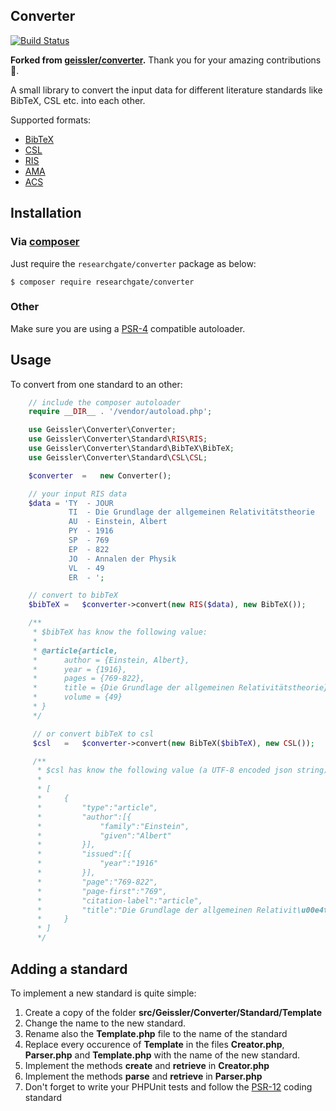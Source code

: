 ## Converter

[![Build Status](https://github.com/researchgate/converter/actions/workflows/ci.yaml/badge.svg?branch=main)](https://github.com/researchgate/converter/actions/workflows/ci.yaml)

**Forked from [geissler/converter](https://github.com/geissler/converter).** Thank you for your amazing contributions 🙏.

A small library to convert the input data for different literature standards like BibTeX, CSL etc. into each other.

Supported formats:

- [BibTeX](http://en.wikipedia.org/wiki/BibTeX "BibTeX")
- [CSL](http://citationstyles.org/ "CSL")
- [RIS](http://en.wikipedia.org/wiki/RIS_\(file_format\) "RIS")
- [AMA](https://web.archive.org/web/20200207081150/https://www.bcit.ca/files/library/pdf/bcit-ama_citation_guide.pdf "AMA")
- [ACS](https://web.archive.org/web/20170527202056/https://pubs.acs.org/doi/pdf/10.1021/bk-2006-STYG.ch014 "ACS")

## Installation

### Via [composer](http://getcomposer.org/ "composer")

Just require the `researchgate/converter` package as below:

```
$ composer require researchgate/converter
```

### Other

Make sure you are using a [PSR-4](https://www.php-fig.org/psr/psr-4/) compatible autoloader.

## Usage

To convert from one standard to an other:

```php
    // include the composer autoloader
    require __DIR__ . '/vendor/autoload.php';

    use Geissler\Converter\Converter;
    use Geissler\Converter\Standard\RIS\RIS;
    use Geissler\Converter\Standard\BibTeX\BibTeX;
    use Geissler\Converter\Standard\CSL\CSL;

    $converter  =   new Converter();

    // your input RIS data
    $data = 'TY  - JOUR
             TI  - Die Grundlage der allgemeinen Relativitätstheorie
             AU  - Einstein, Albert
             PY  - 1916
             SP  - 769
             EP  - 822
             JO  - Annalen der Physik
             VL  - 49
             ER  - ';

    // convert to bibTeX
    $bibTeX =   $converter->convert(new RIS($data), new BibTeX());

    /**
     * $bibTeX has know the following value:
     *
     * @article{article,
     *      author = {Einstein, Albert},
     *      year = {1916},
     *      pages = {769-822},
     *      title = {Die Grundlage der allgemeinen Relativitätstheorie},
     *      volume = {49}
     * }
     */

     // or convert bibTeX to csl
     $csl   =   $converter->convert(new BibTeX($bibTeX), new CSL());

     /**
      * $csl has know the following value (a UTF-8 encoded json string):
      *
      * [
      *     {
      *         "type":"article",
      *         "author":[{
      *             "family":"Einstein",
      *             "given":"Albert"
      *         }],
      *         "issued":[{
      *             "year":"1916"
      *         }],
      *         "page":"769-822",
      *         "page-first":"769",
      *         "citation-label":"article",
      *         "title":"Die Grundlage der allgemeinen Relativit\u00e4tstheorie"
      *     }
      * ]
      */
```

## Adding a standard

To implement a new standard is quite simple:

1. Create a copy of the folder **src/Geissler/Converter/Standard/Template**
2. Change the name to the new standard.
3. Rename also the **Template.php** file to the name of the standard
4. Replace every occurence of **Template** in the files **Creator.php**, **Parser.php** and **Template.php** with the
 name of the new standard.
5. Implement the methods **create** and **retrieve** in **Creator.php**
6. Implement the methods **parse** and **retrieve** in **Parser.php**
7. Don't forget to write your PHPUnit tests and follow the [PSR-12](https://www.php-fig.org/psr/psr-12/) coding standard
